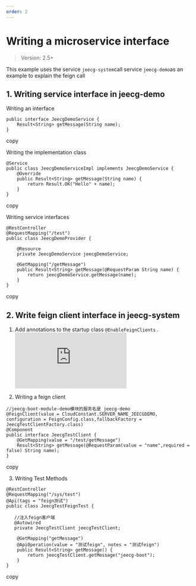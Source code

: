 ```yaml
---
order: 2
---
```


# Writing a microservice interface

> Version: 2.5+

This example uses the service `jeecg-system`call service `jeecg-demo`as an example to explain the feign call

## 1\. Writing service interface in jeecg-demo

Writing an interface

```
public interface JeecgDemoService {
    Result<String> getMessage(String name);
}
```

copy

Writing the implementation class

```
@Service
public class JeecgDemoServiceImpl implements JeecgDemoService {
    @Override
    public Result<String> getMessage(String name) {
        return Result.OK("Hello" + name);
    }
}
```

copy

Writing service interfaces

```
@RestController
@RequestMapping("/test")
public class JeecgDemoProvider {

    @Resource
    private JeecgDemoService jeecgDemoService;

    @GetMapping("/getMessage")
    public Result<String> getMessage(@RequestParam String name) {
        return jeecgDemoService.getMessage(name);
    }
}
```

copy

## 2\. Write feign client interface in jeecg-system

1.  Add annotations to the startup class `@EnableFeignClients` .  
    ![](https://lfs.k.topthink.com/lfs/5cde8df5dd45758ca88da87fdf24b762f2f4cf2138e8c85fc20afaaa2fef2740.dat)

2.  Writing a feign client

```
//jeecg-boot-module-demo模块的服务名是 jeecg-demo
@FeignClient(value = CloudConstant.SERVER_NAME_JEECGDEMO, configuration = FeignConfig.class,fallbackFactory = JeecgTestClientFactory.class)
@Component
public interface JeecgTestClient {
    @GetMapping(value = "/test/getMessage")
    Result<String> getMessage(@RequestParam(value = "name",required = false) String name);
}
```

copy

3.  Writing Test Methods

```
@RestController
@RequestMapping("/sys/test")
@Api(tags = "feign测试")
public class JeecgTestFeignTest {

   //注入feign客户端
   @Autowired
   private JeecgTestClient jeecgTestClient;

    @GetMapping("getMessage")
    @ApiOperation(value = "测试feign", notes = "测试feign")
    public Result<String> getMessage() {
        return jeecgTestClient.getMessage("jeecg-boot");
    }
}
```

copy
